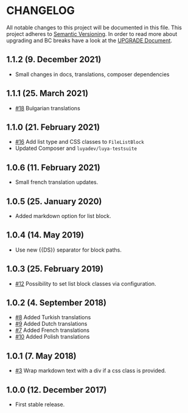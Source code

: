 # CHANGELOG

All notable changes to this project will be documented in this file. This project adheres to [Semantic Versioning](http://semver.org/).
In order to read more about upgrading and BC breaks have a look at the [UPGRADE Document](UPGRADE.md).

## 1.1.2 (9. December 2021)

+ Small changes in docs, translations, composer dependencies

## 1.1.1 (25. March 2021)

+ [#18](https://github.com/luyadev/luya-generic/pull/18) Bulgarian translations

## 1.1.0 (21. February 2021)

+ [#16](https://github.com/luyadev/luya-generic/issues/16) Add list type and CSS classes to `FileListBlock`
+ Updated Composer and `luyadev/luya-testsuite`

## 1.0.6 (11. February 2021)

+ Small french translation updates.

## 1.0.5 (25. January 2020)

+ Added markdown option for list block.

## 1.0.4 (14. May 2019)

+ Use new {{DS}} separator for block paths.

## 1.0.3 (25. February 2019)

+ [#12](https://github.com/luyadev/luya-generic/pull/12) Possibility to set list block classes via configuration.

## 1.0.2 (4. September 2018)

+ [#8](https://github.com/luyadev/luya-generic/pull/8) Added Turkish translations
+ [#9](https://github.com/luyadev/luya-generic/pull/9) Added Dutch translations
+ [#7](https://github.com/luyadev/luya-generic/pull/7) Added French translations
+ [#10](https://github.com/luyadev/luya-generic/pull/10) Added Polish translations

## 1.0.1 (7. May 2018)

+ [#3](https://github.com/luyadev/luya-generic/issues/3) Wrap markdown text with a div if a css class is provided.

## 1.0.0 (12. December 2017)

+ First stable release.
